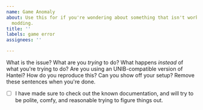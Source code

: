 ```yaml
---
name: Game Anomaly
about: Use this for if you're wondering about something that isn't working right while
  modding.
title: ''
labels: game error
assignees: ''

---
```


What is the issue? What are you *trying* to do? What happens *instead* of what you're trying to do? Are you using an UNIB-compatible version of Hantei? How do you reproduce this? Can you show off your setup? Remove these sentences when you're done.


- [ ] I have made sure to check out the known documentation, and will try to be polite, comfy, and reasonable trying to figure things out.
